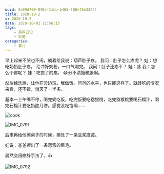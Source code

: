 ```yaml
---
uuid: 9a09d700-046b-11eb-b465-f58ef0e3374f
title: 2020-10-2
s: 2020-10-2
date: 2020-10-02 12:56:15
tags:
	- 葫芦日记
	- 妙语
categories:
	- 育儿
---
```


早上起来不哭也不闹，躺着给我说：葫芦肚子疼。
我问：肚子怎么疼呢？
娃：想吃奶奶肚子疼。
给冲好奶粉，一口气喝完。
我问：肚子还疼不？
娃：疼
我：怎么个疼呢？
娃：吃饱了的疼。
😂分不清饿和胀啊。



然后给洗漱，让他在旁边玩，我做饭。爸爸的水平，也只能这样了。就娃吃的情况来看，还不错，消灭了一半多。

基本一上午嘴不停，喝完奶吃饭，吃完饭要吃猕猴桃，吃完猕猴桃要喝石榴汁，喝完石榴汁要吃奶酪月饼。感觉没吃饱啊......

![cook](https://blog-assets.liupei.xin/assets/2020-10-2/cook.jpg-public)



![IMG_0791](https://blog-assets.liupei.xin/assets/2020-10-2/IMG_0791-1615758.jpg-public)





后来再给他擦桌子的时候，擦处了一条豆浆痕迹。

娃说：爸爸擦出了一条弯弯的眉毛。

居然会用修辞手法了。👍

![IMG_0792](https://blog-assets.liupei.xin/assets/2020-10-2/IMG_0792.jpg-public)


